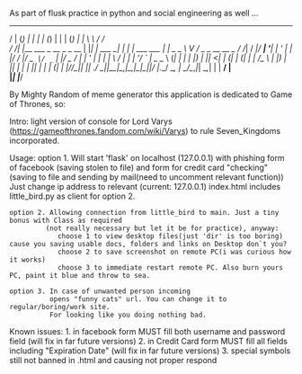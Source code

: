 
As part of flusk practice in python and social engineering as well ... 


   ___               _       _   _    _     _     _ _              _            __   __              
  /   |             (_)     | | | |  (_)   | |   | (_)            | |           \ \ / /              
 / /| |___  ___ _ __ _ _ __ | |_| | ___  __| | __| |_  ___  ___   | |__  _   _   \ V /   _ _ __ __ _ 
/ /_| / __|/ __| '__| | '_ \| __| |/ / |/ _` |/ _` | |/ _ \/ __|  | '_ \| | | |   \ / | | | '__/ _` |
\___  \__ \ (__| |  | | |_) | |_|   <| | (_| | (_| | |  __/\__ \  | |_) | |_| |   | | |_| | | | (_| |
    |_/___/\___|_|  |_| .__/ \__|_|\_\_|\__,_|\__,_|_|\___||___/  |_.__/ \__, |   \_/\__,_|_|  \__,_|
                      | |                                                 __/ |                      
                      |_|                                                |___/                       


 By Mighty Random of meme generator this application is dedicated to Game of Thrones, so:                                                        


Intro:
	light version of console for Lord Varys (https://gameofthrones.fandom.com/wiki/Varys) to rule Seven_Kingdoms incorporated.
	
Usage:
	option 1. Will start 'flask' on localhost (127.0.0.1) with phishing form of facebook (saving stolen to file)
			  and form for credit card "checking" (saving to file and sending by mail(need to uncomment relevant function))
	          Just change ip address to relevant (current: 127.0.0.1)
	          index.html includes little_bird.py as client for option 2. 
	
	option 2. Allowing connection from little_bird to main. Just a tiny bonus with Class as required
			 (not really necessary but let it be for practice), anyway:
				choose 1 to view desktop files(just 'dir' is too boring) cause you saving usable docs, folders and links on Desktop don`t you?
				choose 2 to save screenshot on remote PC(i was curious how it works)
				choose 3 to immediate restart remote PC. Also burn yours PC, paint it blue and throw to sea.
	
	option 3. In case of unwanted person incoming 
			  opens "funny cats" url. You can change it to regular/boring/work site. 
			  For looking like you doing nothing bad.   
			  
Known issues:
	1. in facebook form MUST fill both username and password field (will fix in far future versions)
	2. in Credit Card form MUST fill all fields including "Expiration Date" (will fix in far future versions)
	3. special symbols still not banned in .html and causing not proper respond 

